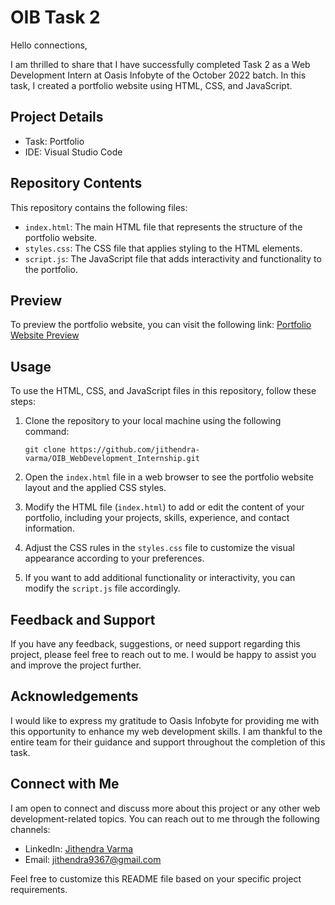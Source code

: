 # OIB Task 2

Hello connections,

I am thrilled to share that I have successfully completed Task 2 as a Web Development Intern at Oasis Infobyte of the October 2022 batch. In this task, I created a portfolio website using HTML, CSS, and JavaScript.

## Project Details

- Task: Portfolio
- IDE: Visual Studio Code

## Repository Contents

This repository contains the following files:

- `index.html`: The main HTML file that represents the structure of the portfolio website.
- `styles.css`: The CSS file that applies styling to the HTML elements.
- `script.js`: The JavaScript file that adds interactivity and functionality to the portfolio.

## Preview

To preview the portfolio website, you can visit the following link: [Portfolio Website Preview](https://github.com/priyaan27/OIB_WebDevelopment_Internship/tree/main/oibsip_task2)

## Usage

To use the HTML, CSS, and JavaScript files in this repository, follow these steps:

1. Clone the repository to your local machine using the following command:

   ```
   git clone https://github.com/jithendra-varma/OIB_WebDevelopment_Internship.git
   ```

2. Open the `index.html` file in a web browser to see the portfolio website layout and the applied CSS styles.

3. Modify the HTML file (`index.html`) to add or edit the content of your portfolio, including your projects, skills, experience, and contact information.

4. Adjust the CSS rules in the `styles.css` file to customize the visual appearance according to your preferences.

5. If you want to add additional functionality or interactivity, you can modify the `script.js` file accordingly.

## Feedback and Support

If you have any feedback, suggestions, or need support regarding this project, please feel free to reach out to me. I would be happy to assist you and improve the project further.

## Acknowledgements

I would like to express my gratitude to Oasis Infobyte for providing me with this opportunity to enhance my web development skills. I am thankful to the entire team for their guidance and support throughout the completion of this task.

## Connect with Me

I am open to connect and discuss more about this project or any other web development-related topics. You can reach out to me through the following channels:

- LinkedIn: [Jithendra Varma](https://www.linkedin.com/in/jithendravarma/)
- Email: jithendra9367@gmail.com

Feel free to customize this README file based on your specific project requirements.
